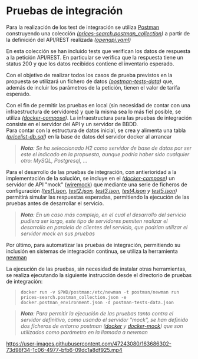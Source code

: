 # Pruebas de integración
Para la realización de los test de integración se utiliza [Postman](https://postman.com) construyendo una colección *([prices-search.postman_collection](postman/prices-search.postman_collection.json))* a partir de la definición del API/REST realizada *([openapi.yaml](../pricelist-app/src/main/resources/openapi.yaml))*

En esta colección se han incluido tests que verifican los datos de respuesta a la petición API/REST. En particular se verifica que la respuesta tiene un status 200 y que los datos recibidos contiene el inventario esperado.

Con el objetivo de realizar todos los casos de prueba previstos en la propuesta se utilizará un fichero de datos *([postman-tests-data](postman/postman-tests-data.json))* que, además de incluir los parámetros de la petición, tienen el valor de tarifa esperado.

Con el fin de permitir las pruebas en local (sin necesidad de contar con una infraestructura de servidores) y que la misma sea lo más fiel posible, se utiliza *([docker-compose](docker-compose.yaml))*. La infraestructura para las pruebas de integración consiste en el servidor del API y un servidor de BBDD.   
Para contar con la estructura de datos inicial, se crea y alimenta una tabla *([pricelist-db.sql](sql/pricelist-db.sql))* en la base de datos del servidor docker al arrancar
> ***Nota**: Se ha seleccionado H2 como servidor de base de datos por ser este el indicado en la propuesta, aunque podría haber sido cualquier otro: MySQL, Postgresql, ...*

Para el desarrollo de las pruebas de integración, con antierioridad a la implementación de la solución, se incluye en el *([docker-compose](docker-compose.yaml))* un servidor de API "mock" ([wiremock](https://wiremock.org/)) que mediante una serie de ficheros de configuración *([test1.json](mock-server/mappings/test1.json), [test2.json](mock-server/mappings/test2.json), [test3.json](mock-server/mappings/test3.json), [test4.json](mock-server/mappings/test4.json) y [test5.json](mock-server/mappings/test5.json))* permitirá simular las respuestas esperadas, permitiendo la ejecución de las pruebas antes de desarrollar el servicio.
> ***Nota**: En un caso más complejo, en el cual el desarrollo del servicio pudiera ser largo, este tipo de servidores pemiten realizar el desarrollo en paralelo de clientes del servicio, que podrían utilizar el servidor mock en sus pruebas*

Por último, para automatizar las pruebas de integración, permitiendo su inclusión en sistemas de integración continua, se utiliza la herramienta [newman](https://www.npmjs.com/package/newman)

La ejecución de las pruebas, sin necesidad de instalar otras herramientas, se realiza ejecutando la siguiente instrucción desde el directorio de pruebas de integración:
>```console
>docker run -v $PWD/postman:/etc/newman -t postman/newman run prices-search.postman_collection.json -e docker.postman_environment.json -d postman-tests-data.json
>```

> ***Nota**: Para permitir la ejecución de las pruebas tanto contra el servidor definitivo, como usando el servidor "mock", se han definido dos ficheros de entorno postman ([docker](postman/docker.postman_environment.json) y [docker-mock](postman/docker-mock.postman_environment.json)) que son utilizados como parámetro en la llamada a newman*



https://user-images.githubusercontent.com/47243080/163686302-73d98f34-1c06-4977-bfb6-09dc1a8df925.mp4


